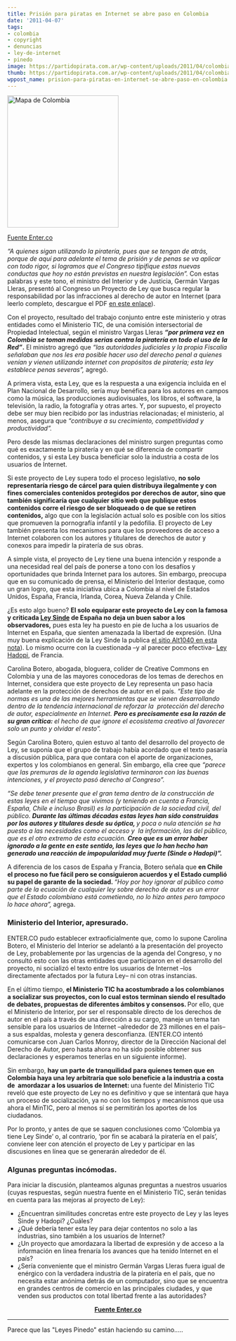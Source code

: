 ```yaml
---
title: Prisión para piratas en Internet se abre paso en Colombia
date: '2011-04-07'
tags:
- colombia
- copyright
- denuncias
- ley-de-internet
- pinedo
image: https://partidopirata.com.ar/wp-content/uploads/2011/04/colombia-map.jpg
thumb: https://partidopirata.com.ar/wp-content/uploads/2011/04/colombia-map-150x150.jpg
wppost_name: prision-para-piratas-en-internet-se-abre-paso-en-colombia
---
```


<a href="https://partidopirata.com.ar/wp-content/uploads/2011/04/colombia-map.jpg"><img class="aligncenter size-medium wp-image-702" title="colombia-map" src="https://partidopirata.com.ar/wp-content/uploads/2011/04/colombia-map-253x300.jpg" alt="Mapa de Colombia" width="253" height="300" /></a>

<a href="http://www.enter.co/internet/prision-para-piratas-en-internet-se-abre-paso-en-colombia/" target="_blank">Fuente Enter.co</a>

<em>“A quienes sigan utilizando la piratería, pues que se tengan de  atrás, porque de aquí para adelante el tema de prisión y de penas se va  aplicar con todo rigor, si logramos que el Congreso </em><em>tipifique estas nuevas conductas que hoy no están previstas en nuestra legislación”.</em> Con estas palabras y este tono, el ministro del Interior y de Justicia,  Germán Vargas Lleras, presentó al Congreso un Proyecto de Ley que busca  regular la responsabilidad por las infracciones al derecho de autor en  Internet (para leerlo completo, descargue el PDF <a href="http://www.mij.gov.co/Ministerio/Library/Resource/Documents/ProyectosAgendaLegistaliva/Derechos%20de%20Autor%20en%20Internet1680.pdf" target="_blank">en este enlace</a>).

Con el proyecto, resultado del trabajo conjunto entre este ministerio  y otras entidades como el Ministerio TIC, de una comisión  intersectorial de Propiedad Intelectual, según el ministro Vargas  Lleras <strong><em>“por primera vez en Colombia se toman medidas serias contra la piratería en todo el uso de la Red”</em>.</strong> El ministro agregó que <em>“las  autoridades judiciales y la propia Fiscalía señalaban que nos les era  posible hacer uso del derecho penal a quienes venían y vienen utilizando  internet con propósitos de piratería; esta ley establece penas  severas”, </em>agregó.

A primera vista, esta Ley, que es la respuesta a una exigencia  incluida en el Plan Nacional de Desarrollo, sería muy benéfica para los  autores en campos como la música, las producciones audiovisuales, los  libros, el software, la televisión, la radio, la fotografía y otras  artes. Y, por supuesto, el proyecto debe ser muy bien recibido por las  industrias relacionadas; el ministerio, al menos, asegura que <em>“contribuye a su crecimiento, competitividad y productividad”. </em>

<em> </em>Pero desde las mismas declaraciones del ministro surgen  preguntas como qué es exactamente la piratería y en qué se diferencia de  compartir contenidos, y si esta Ley busca beneficiar solo la industria a  costa de los usuarios de Internet.

Si este proyecto de Ley supera todo el proceso legislativo, <strong>no  solo representaría riesgo de cárcel para quien distribuya ilegalmente y  con fines comerciales contenidos protegidos por derechos de autor, sino  que también significaría que cualquier sitio web que publique estos  contenidos corre el riesgo de ser bloqueado o de que se retiren  contenidos,</strong> algo que con la legislación actual solo es posible  con los sitios que promueven la pornografía infantil y la pedofilia. El  proyecto de Ley también presenta los mecanismos para que los proveedores  de acceso a Internet colaboren con los autores y titulares de derechos  de autor y conexos para impedir la piratería de sus obras.

A simple vista, el proyecto de Ley tiene una buena intención y  responde a una necesidad real del país de ponerse a tono con los  desafíos y oportunidades que brinda Internet para los autores. Sin  embargo, preocupa que en su comunicado de prensa, el Ministerio del  Interior destaque, como un gran logro, que esta iniciativa ubica a  Colombia al nivel de Estados Unidos, España, Francia, Irlanda, Corea,  Nueva Zelanda y Chile.

¿Es esto algo bueno? <strong>El solo equiparar este proyecto de Ley con la famosa y criticada <a href="http://es.wikipedia.org/wiki/Ley_de_Econom%C3%ADa_Sostenible" target="_blank">Ley Sinde</a> de España no deja un buen sabor a los observadores,</strong> pues esta ley ha puesto en pie de lucha a los usuarios de Internet en  España, que sienten amenazada la libertad de expresión. (Una muy buena  explicación de la Ley Sinde la publica <a href="http://alt1040.com/2011/01/que-es-la-ley-sinde" target="_blank">el sitio Alt1040 en esta nota</a>). Lo mismo ocurre con la cuestionada –y al parecer poco efectiva– <a href="http://www.enter.co/tag/ley-hadopi/" target="_blank">Ley Hadopi</a>, de Francia.

Carolina Botero, abogada, bloguera, colíder de Creative Commons en  Colombia y una de las mayores conocedoras de los temas de derechos en  Internet, considera que este proyecto de Ley representa un paso hacia  adelante en la protección de derechos de autor en el país. <em>“Este  tipo de normas es una de las mejores herramientas que se vienen  desarrollando dentro de la tendencia internacional de reforzar la   protección del derecho de autor, especialmente en Internet. <strong>Pero es precisamente esa la razón de su gran crítica: </strong>el hecho de que ignore el ecosistema creativo al favorecer solo un punto y olvidar el resto”.</em>

Según Carolina Botero, quien estuvo al tanto del desarrollo del  proyecto de Ley, se suponía que el grupo de trabajo había acordado que  el texto pasaría a discusión pública, para que contara con el aporte de  organizaciones, expertos y los colombianos en general. Sin embargo, ella  cree que <em>“parece que las premuras de la agenda legislativa  terminaron con las buenas intenciones, y el proyecto pasó derecho al  Congreso”.</em>

<em>“Se debe tener presente que el gran tema dentro de la  construcción de estas leyes en el tiempo que vivimos (y teniendo en  cuenta a Francia, España, Chile e incluso Brasil) es la participación de  la sociedad civil, del público. <strong>Durante las últimas décadas estas leyes han sido construidas por los autores y titulares desde su óptica, </strong>y  poca o nula atención se ha puesto a las necesidades como el acceso y   la información, las del público, que es el otro extremo de esta  ecuación. <strong>Creo que es un error haber ignorado a la gente en este  sentido, las leyes que lo han hecho han generado una reacción de  impopularidad muy fuerte (Sinde o Hadopi)”.</strong></em>

A diferencia de los casos de España y Francia, Botero señala que <strong>en Chile el proceso no fue fácil pero se consiguieron acuerdos y el Estado cumplió su papel de garante de la sociedad. </strong><em>“</em><em>Hoy  por hoy ignorar al público como parte de la ecuación de cualquier ley  sobre derecho de autor es un error que el Estado colombiano está  cometiendo, no lo hizo antes pero tampoco lo hace ahora”,</em> agrega.
<h3>Ministerio del Interior, apresurado.</h3>
ENTER.CO pudo establecer extraoficialmente que, como lo supone  Carolina Botero, el Ministerio del Interior se adelantó a la  presentación del proyecto de Ley, probablemente por las urgencias de la  agenda del Congreso, y no consultó esto con las otras entidades que  participaron en el desarrollo del proyecto, ni socializó el texto entre  los usuarios de Internet –los directamente afectados por la futura Ley–  ni con otras instancias.

En el último tiempo, <strong>el Ministerio TIC ha acostumbrado a los  colombianos a socializar sus proyectos, con lo cual estos terminan  siendo el resultado de debates, propuestas de diferentes ámbitos y  consensos. </strong>Por ello, que el Ministerio de Interior, por ser el  responsable directo de los derechos de autor en el país a través de una  dirección a su cargo, maneje un tema tan sensible para los usuarios de  Internet –alrededor de 23 millones en el país– a sus espaldas, molesta y  genera desconfianza. (ENTER.CO intentó comunicarse con Juan Carlos  Monroy, director de la Dirección Nacional del Derecho de Autor, pero  hasta ahora no ha sido posible obtener sus declaraciones y esperamos  tenerlas en un siguiente informe).

Sin embargo, <strong>hay un parte de tranquilidad para quienes temen  que en Colombia haya una ley arbitraria que solo beneficie a la  industria a costa de  amordazar a los usuarios de Internet: </strong>una  fuente del Ministerio TIC reveló que este proyecto de Ley no es  definitivo y que se intentará que haya un proceso de socialización, ya  no con los tiempos y mecanismos que usa ahora el MinTIC, pero al menos  sí se permitirán los aportes de los ciudadanos.

Por lo pronto, y antes de que se saquen conclusiones como ‘Colombia  ya tiene Ley Sinde’ o, al contrario, ‘por fin se acabará la piratería en  el país’, conviene leer con atención el proyecto de Ley y participar en  las discusiones en línea que se generarán alrededor de él.
<h3>Algunas preguntas incómodas.</h3>
Para iniciar la discusión, planteamos algunas preguntas a nuestros  usuarios (cuyas respuestas, según nuestra fuente en el Ministerio TIC,  serán tenidas en cuenta para las mejoras al proyecto de Ley):
<ul>
	<li>¿Encuentran similitudes concretas entre este proyecto de Ley y las leyes Sinde y Hadopi? ¿Cuáles?</li>
	<li>¿Qué debería tener esta ley para dejar contentos no solo a las industrias, sino también a los usuarios de Internet?</li>
	<li>¿Un proyecto que amordazara la libertad de expresión y de acceso a  la información en línea frenaría los avances que ha tenido Internet en  el país?</li>
	<li>¿Sería conveniente que el ministro Germán Vargas Lleras fuera igual  de enérgico con la verdadera industria de la piratería en el país, que  no necesita estar anónima detrás de un computador, sino que se encuentra  en grandes centros de comercio en las principales ciudades, y que  venden sus productos con total libertad frente a las autoridades?</li>
</ul>
<p style="text-align: center;"><strong><a href="http://www.enter.co/internet/prision-para-piratas-en-internet-se-abre-paso-en-colombia/" target="_blank">Fuente Enter.co</a></strong></p>


<hr />

Parece que las "Leyes Pinedo" están haciendo su camino.....
